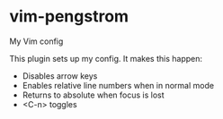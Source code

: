 # vim-pengstrom
My Vim config

This plugin sets up my config. It makes this happen:

* Disables arrow keys
* Enables relative line numbers when in normal mode
* Returns to absolute when focus is lost
* \<C-n\> toggles
